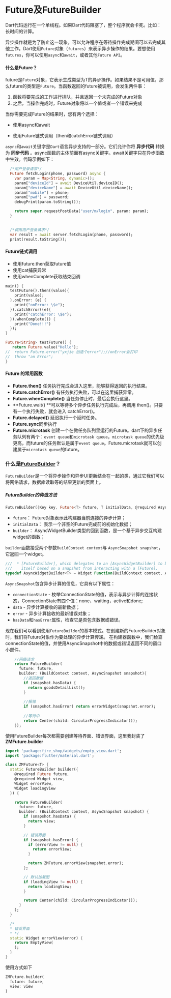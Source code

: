 # Future及FutureBuilder

Dart代码运行在一个单线程。如果Dart代码阻塞了，整个程序就会卡死。比如：长时间的计算。

异步操作就是为了防止这一现象，可以允许程序在等待操作完成期间可以去完成其他工作。Dart使用`Future`对象（`futures`）来表示异步操作的结果。要想使用`futures`，你可以使用`async`和`await`，或者其他`Future API`。



#### 什么是Future？

 future是`Future`对象，它表示生成类型为T的异步操作。如果结果不是可用值，那么future的类型是`Future`。当函数返回的future被调用，会发生两件事：

1. 函数将要完成的工作进行排队，并且返回一个未完成的Future对象
2. 之后，当操作完成时，Future对象将以一个值或者一个错误来完成

当你需要完成Future的结果时，您有两个选择：

- 使用async和await

- 使用Future链式调用（then和catchError链式调用）

  

`async`和`await`关键字是`Dart`语言异步支持的一部分。它们允许你将 **异步代码** 转换为 **同步代码** 。async函数的主体前面有async关键字。await关键字只在异步函数中生效。代码示例如下：

```dart
  /*用户登录请求*/
  Future fetchLogin(phone, password) async {
    var param = Map<String, dynamic>();
    param["deviceId"] = await DeviceUtil.deviceID();
    param["deviceName"] = await DeviceUtil.deviceName();
    param["mobile"] = phone;
    param["pwd"] = password;
    debugPrint(param.toString());

    return super.requestPostData("user/m/login", param: param);
  }

	
  /*调用用户登录请求*/
  var result = await server.fetchLogin(phone, password);
  print(result.toString());

```



#### Future链式调用

- 使用future.then获取future值
- 使用cat捕获异常
- 使用whenComplete获取结束回调

```dart
main() {
  testFuture().then((value){
    print(value);
  },onError: (e) {
    print("onError: \$e");
  }).catchError((e){
    print("catchError: \$e");
  }).whenComplete(() {
    print("Done!!!")
  });
}

Future<String> testFuture() {
   return Future.value("Hello");
//  return Future.error("yxjie 创造个error");//onError会打印
//  throw "an Error";
}
```



#### Future 的常用函数

- **Future.then()** 任务执行完成会进入这里，能够获得返回的执行结果。
- **Future.catchError()** 有任务执行失败，可以在这里捕获异常。
- **Future.whenComplete()** 当任务停止时，最后会执行这里。
- **Future.wait() **可以等待多个异步任务执行完成后，再调用 then()。只要有一个执行失败，就会进入 catchError()。
- **Future.delayed()** 延迟执行一个延时任务。
- **Future.sync**同步执行
- **Future.microtask** 创建一个在微任务队列里运行的Future。dart下的异步任务队列有两个：`event queue`和`microtask queue`，`microtask queue`的优先级更高，而future的任务默认是属于`event queue`。Future.microtask就可以创建属于`microtask queue`的future。



### 什么是[FutureBuilder](https://flutter-academy.com/async-in-flutter-futurebuilder/)？

`FutureBuilder`是一个将异步操作和异步UI更新结合在一起的类，通过它我们可以将网络请求，数据库读取等的结果更新的页面上。

##### FutureBuilder的构造方法

```dart
FutureBuilder({Key key, Future<T> future, T initialData, @required AsyncWidgetBuilder<T> builder })
```

- `future`： Future对象表示此构建器当前连接的异步计算；
- `initialData`： 表示一个非空的Future完成前的初始化数据；
- `builder`： AsyncWidgetBuilder类型的回到函数，是一个基于异步交互构建widget的函数；

`builder`函数接受两个参数`BuildContext context`与 `AsyncSnapshot snapshot`，它返回一个widget。

```dart
///  * [FutureBuilder], which delegates to an [AsyncWidgetBuilder] to build
///    itself based on a snapshot from interacting with a [Future].
typedef AsyncWidgetBuilder<T> = Widget Function(BuildContext context, AsyncSnapshot<T> snapshot);
```

`AsyncSnapshot`包含异步计算的信息，它具有以下属性：

* `connectionState` - 枚举ConnectionState的值，表示与异步计算的连接状态，ConnectionState有四个值：none，waiting，active和done;
* `data` - 异步计算接收的最新数据；
* `error` - 异步计算接收的最新错误对象；
* `hasData`和`hasError`属性，检查它是否包含数据或错误。

现在我们可以看到使用`FutureBuilder`的基本模式。在创建新的FutureBuilder对象时，我们将Future对象作为要处理的异步计算传递。 在构建器函数中，我们检查connectionState的值，并使用AsyncSnapshot中的数据或错误返回不同的窗口小部件。

```dart
    //网络请求
	return FutureBuilder(
      future: future,
      builder: (BuildContext context, AsyncSnapshot snapshot){
        //返回数据
        if (snapshot.hasData) {
          return goodsDetailList();
        }
        
        //报错
        if (snapshot.hasError) return errorWidget(snapshot.error);
          
        //等待中  
        return Center(child: CircularProgressIndicator());
    });
```



使用FutureBuilder每次都需要创建等待界面、错误界面，这里我封装了**ZMFuture.builder**

```dart
import 'package:fire_shop/widgets/empty_view.dart';
import 'package:flutter/material.dart';

class ZMFuture<T> {
  static FutureBuilder builder({
    @required Future future,
    @required Widget view,
    Widget errorView,
    Widget loadingView
  }) {

    return FutureBuilder(
      future: future,
      builder: (BuildContext context, AsyncSnapshot snapshot) {
        if (snapshot.hasData) {
          return view;
        }

        // 错误界面
        if (snapshot.hasError) {
          if (errorView != null) {
            return errorView;
          }

          return ZMFuture.errorView(snapshot.error);
        };

        // 默认加载图
        if (loadingView != null) {
          return loadingView;
        }

        return Center(child: CircularProgressIndicator());
      }
    );
  }

  /*
  * 错误界面
  * */
  static Widget errorView(error) {
    return EmptyView(
    );
  }
}
```



使用方式如下

```dart
ZMFuture.builder(
  future: future,
  view: view
)
```































